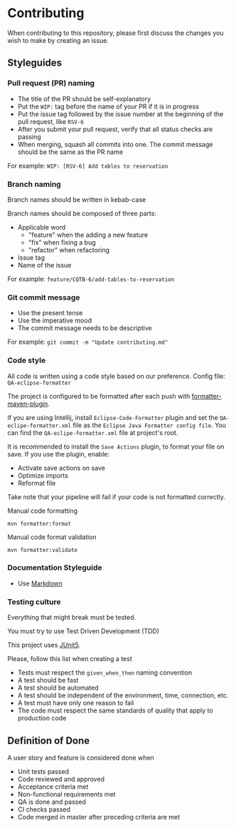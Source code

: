 # Contributing

When contributing to this repository, please first discuss the changes you wish to make by creating an issue.

## Styleguides

### Pull request (PR) naming
- The title of the PR should be self-explanatory
- Put the `WIP:` tag before the name of your PR if it is in progress
- Put the issue tag followed by the issue number at the beginning of the pull request, like ``RSV-6``
- After you submit your pull request, verify that all status checks are passing
- When merging, squash all commits into one. The commit message should be the same as the PR name

For example:
`WIP: [RSV-6] Add tables to reservation`

### Branch naming
Branch names should be written in kebab-case

Branch names should be composed of three parts:
- Applicable word
    - "feature" when the adding a new feature
    - "fix" when fixing a bug
    - "refactor" when refactoring
- Issue tag
- Name of the issue

For example:
`feature/CQTB-6/add-tables-to-reservation`

### Git commit message
- Use the present tense
- Use the imperative mood
- The commit message needs to be descriptive

For example:
`git commit -m "Update contributing.md"`

### Code style

All code is written using a code style based on our preference. Config file: ``QA-eclipse-formatter``


The project is configured to be formatted after each push with [formatter-maven-plugin](https://code.revelc.net/formatter-maven-plugin/).

If you are using Intellij, install ``Eclipse-Code-Formatter`` plugin and set the ``QA-eclipe-formatter.xml`` file
as the `Eclipse Java Formatter config file`. You can find the ``QA-eclipe-formatter.xml`` file at project's root.

It is recommended to install the `Save Actions` plugin, to format your file on save. If you use the plugin, enable: 
- Activate save actions on save
- Optimize imports
- Reformat file

Take note that your pipeline will fail if your code is not formatted correctly.

Manual code formatting

    mvn formatter:format

Manual code format validation

    mvn formatter:validate
    
### Documentation Styleguide
- Use [Markdown](https://www.markdownguide.org/basic-syntax/)

### Testing culture

Everything that might break must be tested. 

You must try to use Test Driven Development (TDD)

This project uses [JUnit5](https://junit.org/junit5/).

Please, follow this list when creating a test
- Tests must respect the `given_when_then` naming convention
- A test should be fast
- A test should be automated
- A test should be independent of the environment, time, connection, etc.
- A test must have only one reason to fail
- The code must respect the same standards of quality that apply to production code

## Definition of Done
A user story and feature is considered done when
- Unit tests passed
- Code reviewed and approved
- Acceptance criteria met
- Non-functional requirements met
- QA is done and passed
- CI checks passed
- Code merged in master after preceding criteria are met
